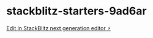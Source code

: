 # stackblitz-starters-9ad6ar

[Edit in StackBlitz next generation editor ⚡️](https://stackblitz.com/~/github.com/Reneilwe001/stackblitz-starters-9ad6ar)
